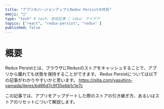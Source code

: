 ```yaml
---
title: "アプリのバージョンアップとRedux Persistの共存"
emoji: "👏"
type: "tech" # tech: 技術記事 / idea: アイデア
topics: ["react", "redux-persist", "redux" ]
published: false
---
```

# 概要
Redux Persistとは、ブラウザにReduxのストアをキャッシュすることで、アプリから離れても状態を保持することができます。
Redux Persistについては以下の記事がわかりやすいかと思います。
https://qiita.com/yasuhiro-yamada/items/bd86d7c9f35ebb1c1e7c

この記事では、アプリをアップデートした際のストアの引き継ぎ方、あるいはストアのリセットについて解説します。
